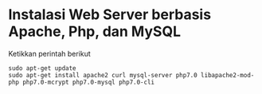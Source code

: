 # Instalasi Web Server berbasis Apache, Php, dan MySQL

Ketikkan perintah berikut

```shell
sudo apt-get update
sudo apt-get install apache2 curl mysql-server php7.0 libapache2-mod-php php7.0-mcrypt php7.0-mysql php7.0-cli
```